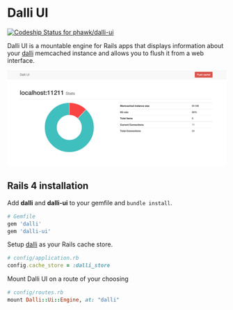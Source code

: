 # Dalli UI

[ ![Codeship Status for phawk/dalli-ui](https://codeship.io/projects/97682f30-2dfb-0132-c2b8-5e5bd29e6176/status)](https://codeship.io/projects/39299)

Dalli UI is a mountable engine for Rails apps that displays information about your [dalli](https://github.com/mperham/dalli) memcached instance and allows you to flush it from a web interface.

![Dalli UI Sample](./docs/sample.png)

## Rails 4 installation

Add **dalli** and **dalli-ui** to your gemfile and `bundle install`.

```rb
# Gemfile
gem 'dalli'
gem 'dalli-ui'
```

Setup [dalli](https://github.com/mperham/dalli) as your Rails cache store.

```rb
# config/application.rb
config.cache_store = :dalli_store
```

Mount Dalli UI on a route of your choosing

```rb
# config/routes.rb
mount Dalli::Ui::Engine, at: "dalli"
```
